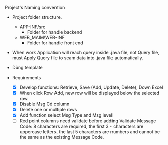 Project's Naming convention

- Project folder structure.

  - APP-INF/src
    - Folder for handle backend
  - WEB_MAIM\WEB-INF
    - Folder for handle front end

- When work Application will reach query inside .java file, not Query file, must Apply Query file to seam data into .java file automatically.
- Dùng template

- Requirements
  - [x] Develop functions: Retrieve, Save (Add, Update, Delete), Down Excel
  - [x] When click Row Add, new row will be displayed below the selected row.
  - [x] Disable Msg Cd column
  - [X] Delete one or multiple rows
  - [x] Add function select Msg Type and Msg level
  - [ ] Red point columns need validate before adding Validate Message Code: 8 characters are required, the first 3 - characters are uppercase letters, the last 5 characters are numbers and cannot be the same as the existing Message Code.
